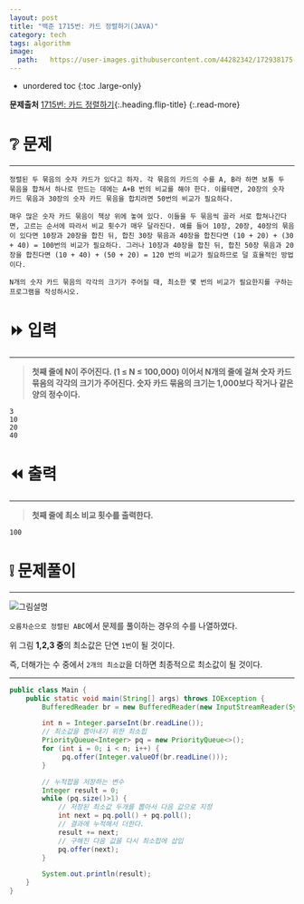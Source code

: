 ```yaml
---
layout: post
title: "백준 1715번: 카드 정렬하기(JAVA)"
category: tech
tags: algorithm
image:
  path:   https://user-images.githubusercontent.com/44282342/172938175-461407f8-22ac-49ac-aba8-e8ba6d68fce6.png
---
```


* unordered toc
{:toc .large-only}

**문제출처** [1715번: 카드 정렬하기](https://www.acmicpc.net/problem/1715){:.heading.flip-title}
{:.read-more}


# ❔ 문제
***
```
정렬된 두 묶음의 숫자 카드가 있다고 하자. 각 묶음의 카드의 수를 A, B라 하면 보통 두 묶음을 합쳐서 하나로 만드는 데에는 A+B 번의 비교를 해야 한다. 이를테면, 20장의 숫자 카드 묶음과 30장의 숫자 카드 묶음을 합치려면 50번의 비교가 필요하다.

매우 많은 숫자 카드 묶음이 책상 위에 놓여 있다. 이들을 두 묶음씩 골라 서로 합쳐나간다면, 고르는 순서에 따라서 비교 횟수가 매우 달라진다. 예를 들어 10장, 20장, 40장의 묶음이 있다면 10장과 20장을 합친 뒤, 합친 30장 묶음과 40장을 합친다면 (10 + 20) + (30 + 40) = 100번의 비교가 필요하다. 그러나 10장과 40장을 합친 뒤, 합친 50장 묶음과 20장을 합친다면 (10 + 40) + (50 + 20) = 120 번의 비교가 필요하므로 덜 효율적인 방법이다.

N개의 숫자 카드 묶음의 각각의 크기가 주어질 때, 최소한 몇 번의 비교가 필요한지를 구하는 프로그램을 작성하시오.
```

# ⏩ 입력
***

> **첫째 줄에 N이 주어진다. (1 ≤ N ≤ 100,000) 이어서 N개의 줄에 걸쳐 숫자 카드 묶음의 각각의 크기가 주어진다. 숫자 카드 묶음의 크기는 1,000보다 작거나 같은 양의 정수이다.**

```
3
10
20
40
```

# ⏪ 출력
***

> **첫째 줄에 최소 비교 횟수를 출력한다.**

```
100
```
 
# ❕ 문제풀이
***

![그림설명](https://user-images.githubusercontent.com/44282342/181200833-b1a8000e-31eb-48b3-aecc-24f325b62899.PNG)

`오름차순으로 정렬된 ABC`에서 문제를 풀이하는 경우의 수를 나열하였다.

위 그림 **1,2,3 중**의 최소값은 단연 `1번`이 될 것이다.

즉, 더해가는 수 중에서 `2개의 최소값`을 더하면 최종적으로 최소값이 될 것이다.

***

```java
public class Main {
    public static void main(String[] args) throws IOException {
        BufferedReader br = new BufferedReader(new InputStreamReader(System.in));

        int n = Integer.parseInt(br.readLine());
        // 최소값을 뽑아내기 위한 최소힙
        PriorityQueue<Integer> pq = new PriorityQueue<>();
        for (int i = 0; i < n; i++) {
             pq.offer(Integer.valueOf(br.readLine()));
        }

        // 누적합을 저장하는 변수
        Integer result = 0;
        while (pq.size()>1) {
            // 저장된 최소값 두개를 뽑아서 다음 값으로 지정
            int next = pq.poll() + pq.poll();
            // 결과에 누적해서 더한다.
            result += next;
            // 구해진 다음 값을 다시 최소힙에 삽입
            pq.offer(next);
        }

        System.out.println(result);
    }
}
```
